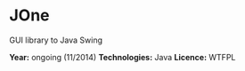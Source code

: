 JOne
====

GUI library to Java Swing 

**Year:** ongoing (11/2014)
**Technologies:** Java
**Licence:** WTFPL
